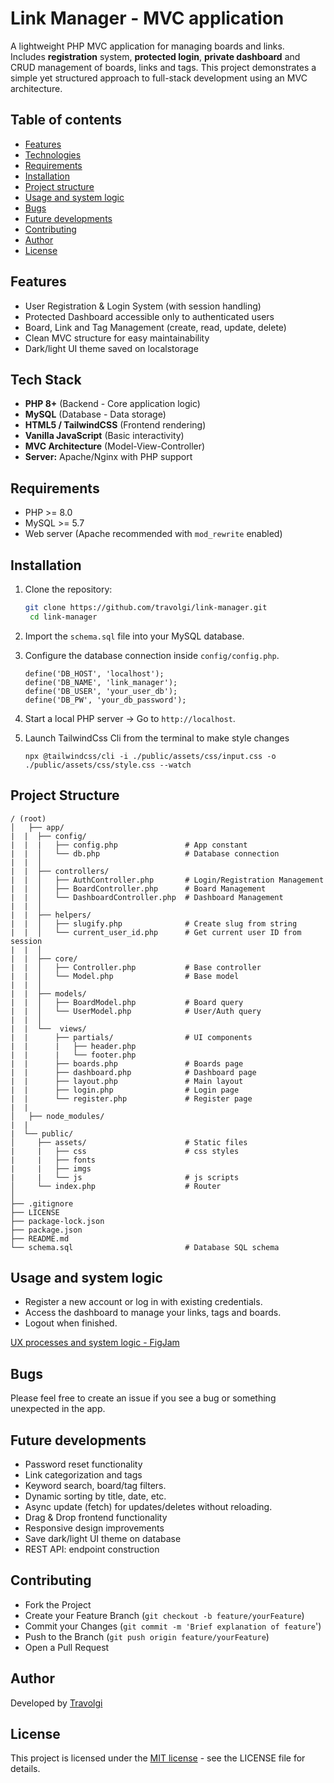 # Link Manager - MVC application 

A lightweight PHP MVC application for managing boards and links.  
Includes **registration** system, **protected login**, **private dashboard** and CRUD management of boards, links and tags.
This project demonstrates a simple yet structured approach to full-stack development using an MVC architecture.


## Table of contents

- [Features](#features)
- [Technologies](#technologies)
- [Requirements](#requirements)
- [Installation](#installation)
- [Project structure](#project-structure)
- [Usage and system logic](#usage-and-system-logic)
- [Bugs](#bugs)
- [Future developments](#future-developments)
- [Contributing](#contributing)
- [Author](#author)
- [License](#license)


## Features

- User Registration & Login System (with session handling)
- Protected Dashboard accessible only to authenticated users
- Board, Link and Tag Management (create, read, update, delete)
- Clean MVC structure for easy maintainability
- Dark/light UI theme saved on localstorage


## Tech Stack

- **PHP 8+** (Backend - Core application logic)
- **MySQL** (Database - Data storage)
- **HTML5 / TailwindCSS** (Frontend rendering)
- **Vanilla JavaScript** (Basic interactivity)
- **MVC Architecture** (Model-View-Controller)  
- **Server:** Apache/Nginx with PHP support


## Requirements

- PHP >= 8.0
- MySQL >= 5.7
- Web server (Apache recommended with `mod_rewrite` enabled)


## Installation

1. Clone the repository:
   ```bash
   git clone https://github.com/travolgi/link-manager.git
	cd link-manager
   ```

2. Import the `schema.sql` file into your MySQL database.

3. Configure the database connection inside `config/config.php`.
	```
	define('DB_HOST', 'localhost');
	define('DB_NAME', 'link_manager');
	define('DB_USER', 'your_user_db');
	define('DB_PW', 'your_db_password');
	```

4. Start a local PHP server -> Go to `http://localhost`.

5. Launch TailwindCss Cli from the terminal to make style changes 
	```
	npx @tailwindcss/cli -i ./public/assets/css/input.css -o ./public/assets/css/style.css --watch
	```


## Project Structure

```
/ (root)
│	├── app/
|  |  ├── config/
|  |  |   ├── config.php               # App constant
|  |  │   └── db.php                   # Database connection
|  |  │
|  |  ├── controllers/
|  |  │   ├── AuthController.php       # Login/Registration Management
|  |  │   ├── BoardController.php      # Board Management
|  |  │   └── DashboardController.php  # Dashboard Management
|  |  │
|  |  ├── helpers/
|  |  │   ├── slugify.php              # Create slug from string
|  |  │   └── current_user_id.php      # Get current user ID from session
|  |  │
|  |  ├── core/
|  |  │   ├── Controller.php           # Base controller
|  |  │   └── Model.php                # Base model
|  |  │
|  |  ├── models/
|  |  │   ├── BoardModel.php           # Board query
|  |  │   └── UserModel.php       	   # User/Auth query 
|  |  │
|  |  └──  views/
|  |      ├── partials/                # UI components
|  |      |   ├── header.php
|  |      |   └── footer.php
|  |      ├── boards.php               # Boards page
|  |      ├── dashboard.php            # Dashboard page
|  |      ├── layout.php               # Main layout
|  |      ├── login.php                # Login page
|  |      └── register.php             # Register page
|  |   
│	├── node_modules/
|  |
|  └── public/
│     ├── assets/                      # Static files
|     |   ├── css                      # css styles
|     |   ├── fonts
|     |   ├── imgs
|     |   └── js                       # js scripts
│     └── index.php                    # Router
│
├── .gitignore
├── LICENSE
├── package-lock.json
├── package.json
├── README.md
└── schema.sql                         # Database SQL schema
```


## Usage and system logic

- Register a new account or log in with existing credentials.
- Access the dashboard to manage your links, tags and boards.
- Logout when finished.

[UX processes and system logic - FigJam](https://www.figma.com/community/file/1550187983633712159)


## Bugs

Please feel free to create an issue if you see a bug or something unexpected in the app.


## Future developments

- Password reset functionality
- Link categorization and tags
- Keyword search, board/tag filters.
- Dynamic sorting by title, date, etc.
- Async update (fetch) for updates/deletes without reloading.
- Drag & Drop frontend functionality 
- Responsive design improvements
- Save dark/light UI theme on database
- REST API: endpoint construction


## Contributing

- Fork the Project
- Create your Feature Branch (`git checkout -b feature/yourFeature`)
- Commit your Changes (`git commit -m 'Brief explanation of feature`')
- Push to the Branch (`git push origin feature/yourFeature`)
- Open a Pull Request


## Author

Developed by [Travolgi](https://github.com/travolgi)


## License

This project is licensed under the [MIT license](https://github.com/travolgi/mini-blog/blob/main/LICENSE) - see the LICENSE file for details.